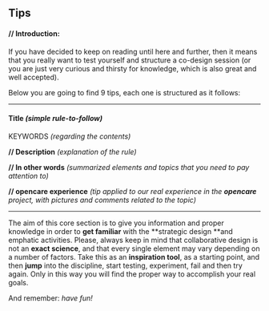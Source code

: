 ## Tips

#### // Introduction:
If you have decided to keep on reading until here and further, then it means that you really want to test yourself and structure a co-design session (or you are just very curious and thirsty for knowledge, which is also great and well accepted).

Below you are going to find 9 tips, each one is structured as it follows:

---
 
#### Title *(simple rule-to-follow)*
KEYWORDS *(regarding the contents)*

**// Description** *(explanation of the rule)*

**// In other words** *(summarized elements and topics that you need to pay attention to)*

**// opencare experience** *(tip applied to our real experience in the **opencare** project, with pictures and comments related to the topic)*

--- 

The aim of this core section is to give you information and proper knowledge in order to **get familiar** with the **strategic design **and emphatic activities.
Please, always keep in mind that collaborative design is not an **exact science**, and that every single element may vary depending on a number of factors. Take this as an **inspiration tool**, as a starting point, and then **jump** into the discipline, start testing, experiment, fail and then try again. Only in this way you will find the proper way to accomplish your real goals.

And remember: *have fun!*